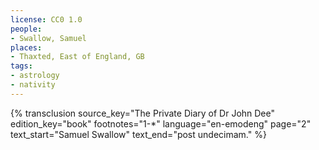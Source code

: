 ```yaml
---
license: CC0 1.0
people:
- Swallow, Samuel
places:
- Thaxted, East of England, GB
tags:
- astrology
- nativity
---
```

{% transclusion
  source_key="The Private Diary of Dr John Dee"
  edition_key="book"
  footnotes="1-*"
  language="en-emodeng"
  page="2"
  text_start="Samuel Swallow"
  text_end="post undecimam."
%}
